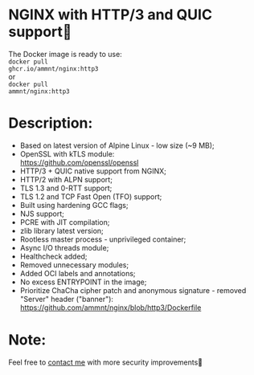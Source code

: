# NGINX with HTTP/3 and QUIC support🚀

The Docker image is ready to use:<br>
<code>docker pull ghcr.io/ammnt/nginx:http3</code><br>
or<br>
<code>docker pull ammnt/nginx:http3</code>

# Description:

- Based on latest version of Alpine Linux - low size (~9 MB);
- OpenSSL with kTLS module:<br>
https://github.com/openssl/openssl
- HTTP/3 + QUIC native support from NGINX;
- HTTP/2 with ALPN support;
- TLS 1.3 and 0-RTT support;
- TLS 1.2 and TCP Fast Open (TFO) support;
- Built using hardening GCC flags;
- NJS support;
- PCRE with JIT compilation;
- zlib library latest version;
- Rootless master process - unprivileged container;
- Async I/O threads module;
- Healthcheck added;
- Removed unnecessary modules;
- Added OCI labels and annotations;
- No excess ENTRYPOINT in the image;
- Prioritize ChaCha cipher patch and anonymous signature - removed "Server" header ("banner"):<br>
https://github.com/ammnt/nginx/blob/http3/Dockerfile

# Note:

Feel free to <a href="https://github.com/ammnt/nginx/issues/new">contact me</a> with more security improvements🙋
